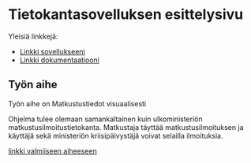 # Tietokantasovelluksen esittelysivu

Yleisiä linkkejä:

* [Linkki sovellukseeni](https://tixkontt.users.cs.helsinki.fi/Tietokantalabra/)
* [Linkki dokumentaatiooni](https://github.com/tixkontt/Tsoha-Bootstrap/blob/master/doc/dokumentaatio.pdf)

## Työn aihe

Työn aihe on Matkustustiedot visuaalisesti

Ohjelma tulee olemaan samankaltainen kuin ulkoministeriön matkustusilmoitustietokanta.
Matkustaja täyttää matkustusilmoituksen ja käyttäjä sekä ministeriön kriisipäivystäjä voivat selailla ilmoituksia.

[linkki valmiiseen aiheeseen](http://tixkontt.users.cs.helsinki.fi/SuomalaisetMaailmalla/)

